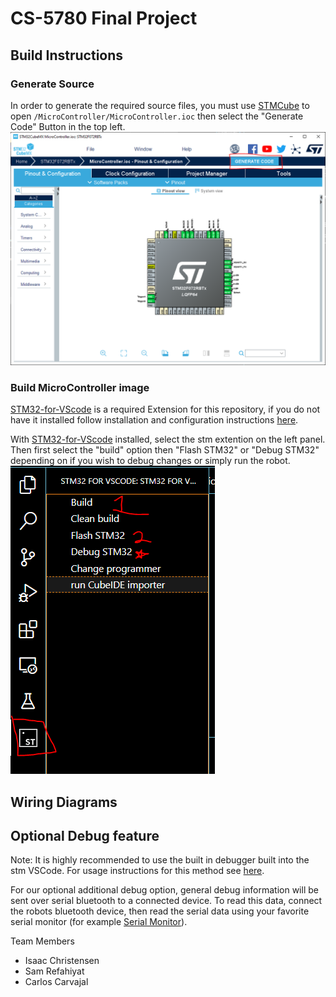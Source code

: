 # CS-5780 Final Project


## Build Instructions

### Generate Source
In order to generate the required source files, you must use [STMCube](https://www.st.com/en/development-tools/stm32cubemx.html) to open ```/MicroController/MicroController.ioc``` then select the "Generate Code" Button in the top left.
![CubeMX layout Example](/CubeMx.PNG "CubeMX layout Example")

### Build MicroController image
[STM32-for-VScode](https://marketplace.visualstudio.com/items?itemName=bmd.stm32-for-vscode) is a required Extension for this repository, if you do not have it installed follow installation and configuration instructions [here](https://marketplace.visualstudio.com/items?itemName=bmd.stm32-for-vscode).

With [STM32-for-VScode](https://marketplace.visualstudio.com/items?itemName=bmd.stm32-for-vscode) installed, select the stm extention on the left panel. Then first select the "build" option then "Flash STM32" or "Debug STM32" depending on if you wish to debug changes or simply run the robot.
![STM32-for-VScode](/STM32-for-vscode.PNG "STM32-for-VScode layout Example")

## Wiring Diagrams




## Optional Debug feature
Note: It is highly recommended to use the built in debugger built into the stm VSCode. For usage instructions for this method see [here](https://marketplace.visualstudio.com/items?itemName=bmd.stm32-for-vscode). 

For our optional additional debug option, general debug information will be sent over serial bluetooth to a connected device. To read this data, connect the robots bluetooth device, then read the serial data using your favorite serial monitor (for example [Serial Monitor](https://marketplace.visualstudio.com/items?itemName=ms-vscode.vscode-serial-monitor)). 


Team Members
+ Isaac Christensen
+ Sam Refahiyat
+ Carlos Carvajal
